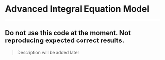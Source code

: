 # Advanced Integral Equation Model

---
## Do not use this code at the moment. Not reproducing expected correct results.

> Description will be added later
